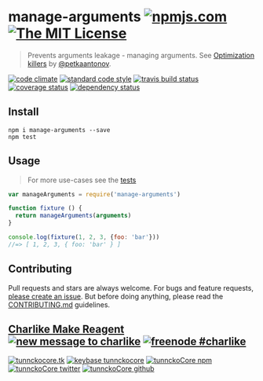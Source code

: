 # manage-arguments [![npmjs.com][npmjs-img]][npmjs-url] [![The MIT License][license-img]][license-url]

> Prevents arguments leakage - managing arguments. See [Optimization killers](https://github.com/petkaantonov/bluebird/wiki/Optimization-killers#3-managing-arguments) by [@petkaantonov](https://github.com/petkaantonov).

[![code climate][codeclimate-img]][codeclimate-url] [![standard code style][standard-img]][standard-url] [![travis build status][travis-img]][travis-url] [![coverage status][coveralls-img]][coveralls-url] [![dependency status][david-img]][david-url]


## Install
```
npm i manage-arguments --save
npm test
```


## Usage
> For more use-cases see the [tests](./test.js)

```js
var manageArguments = require('manage-arguments')

function fixture () {
  return manageArguments(arguments)
}

console.log(fixture(1, 2, 3, {foo: 'bar'}))
//=> [ 1, 2, 3, { foo: 'bar' } ]
```


## Contributing

Pull requests and stars are always welcome. For bugs and feature requests, [please create an issue](https://github.com/tunnckoCore/manage-arguments/issues/new).
But before doing anything, please read the [CONTRIBUTING.md](./CONTRIBUTING.md) guidelines.


## [Charlike Make Reagent](http://j.mp/1stW47C) [![new message to charlike][new-message-img]][new-message-url] [![freenode #charlike][freenode-img]][freenode-url]

[![tunnckocore.tk][author-www-img]][author-www-url] [![keybase tunnckocore][keybase-img]][keybase-url] [![tunnckoCore npm][author-npm-img]][author-npm-url] [![tunnckoCore twitter][author-twitter-img]][author-twitter-url] [![tunnckoCore github][author-github-img]][author-github-url]


[npmjs-url]: https://www.npmjs.com/package/manage-arguments
[npmjs-img]: https://img.shields.io/npm/v/manage-arguments.svg?label=manage-arguments

[license-url]: https://github.com/tunnckoCore/manage-arguments/blob/master/LICENSE.md
[license-img]: https://img.shields.io/badge/license-MIT-blue.svg


[codeclimate-url]: https://codeclimate.com/github/tunnckoCore/manage-arguments
[codeclimate-img]: https://img.shields.io/codeclimate/github/tunnckoCore/manage-arguments.svg

[travis-url]: https://travis-ci.org/tunnckoCore/manage-arguments
[travis-img]: https://img.shields.io/travis/tunnckoCore/manage-arguments.svg

[coveralls-url]: https://coveralls.io/r/tunnckoCore/manage-arguments
[coveralls-img]: https://img.shields.io/coveralls/tunnckoCore/manage-arguments.svg

[david-url]: https://david-dm.org/tunnckoCore/manage-arguments
[david-img]: https://img.shields.io/david/tunnckoCore/manage-arguments.svg

[standard-url]: https://github.com/feross/standard
[standard-img]: https://img.shields.io/badge/code%20style-standard-brightgreen.svg


[author-www-url]: http://www.tunnckocore.tk
[author-www-img]: https://img.shields.io/badge/www-tunnckocore.tk-fe7d37.svg

[keybase-url]: https://keybase.io/tunnckocore
[keybase-img]: https://img.shields.io/badge/keybase-tunnckocore-8a7967.svg

[author-npm-url]: https://www.npmjs.com/~tunnckocore
[author-npm-img]: https://img.shields.io/badge/npm-~tunnckocore-cb3837.svg

[author-twitter-url]: https://twitter.com/tunnckoCore
[author-twitter-img]: https://img.shields.io/badge/twitter-@tunnckoCore-55acee.svg

[author-github-url]: https://github.com/tunnckoCore
[author-github-img]: https://img.shields.io/badge/github-@tunnckoCore-4183c4.svg

[freenode-url]: http://webchat.freenode.net/?channels=charlike
[freenode-img]: https://img.shields.io/badge/freenode-%23charlike-5654a4.svg

[new-message-url]: https://github.com/tunnckoCore/messages
[new-message-img]: https://img.shields.io/badge/send%20me-message-green.svg
